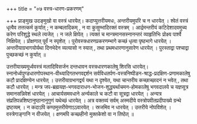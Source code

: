 +++
title = "०७ वस्त्र-धारण-प्रकरणम्"

+++
प्राङ्मुख उदङ्मुखो वा वस्त्रं धारयेत्। 
कदाप्युत्तरीयमधः, अन्तरीयमुपरि च न धारयेत् । 
श्वेतं वस्त्रं धृत्वैव तत्तत्कर्म कुर्यात् ; न कम्बलादिकम् , न वा कुसुम्भादिरक्तं वस्त्रम् । 
आर्द्रमन्तरीयं कटिदेशादवमुच्य करेण परिशुद्धे स्थले त्यजेत् ।
न जले क्षिपेत् । 
त्यक्तं च मान्त्रमानसस्नानन्तरं व्याहृतिभिः प्रोक्ष्य पार्श्वे निक्षिपेत् । प्रोक्षणात् पूर्वं न स्पृशेत् । 
पुरोवस्त्रधारणप्रकरणम्भागे कच्छं धृत्वा पृष्ठभागे धारयेत् । अन्तरीयाग्रभागयोर्यथा दिनभेदेन व्यत्यासो न स्यात् , तथा प्रथमधारणानुसारेण धारयेत् । 
पुरस्ताद्वा पश्चाद्वा पुच्छकच्छं न कुर्यात् ॥
 
उत्तरीयाख्यमूर्ध्ववस्त्रं मलादिविसर्जन दन्तधावन वस्त्रधारणकालेषु शिरसि धारयेत्। 
स्नानोर्ध्वपुण्डधारणोपस्थान-वीथ्यादिगतभगवद्दर्शन सर्वविधतर्पण-वस्त्रनिष्पीडन-श्राद्ध-प्रदक्षिण-प्रणामकालेषु कटौ प्रादक्षिण्येन धारयेत् । 
उत्तरीयाग्रभागद्वर्य यथा न दृश्येत, यथा चान्तरीय कच्छाच्छादनं न भवेत् , तथा कटौ धारयेत् । 
मन्त्र जप-ब्रह्मयज्ञ-भगवदाराधन-भोजन-शुद्ध्यर्थाचमन-होमकालेषु भगवदालये च यज्ञसूत्र समानसन्निवेशं धारयेत् । 
आचार्यसमवधाने अर्न्यकाले च कटौ वा सूत्रद्वा धारयेत् । 
अन्यत्र संप्रतिपन्नशिष्टानुष्ठानानुगुणं यथेच्छं धारयेत् ।
अत्र वक्तव्यं सर्वम् अस्मदीये वस्त्रोपवीतप्रदीपाख्ये ग्रन्थे द्रष्टव्यम् । 
न कदाऽपि कण्ठमुत्तरीयेणाऽऽवारयेत् । 
स्रजमिव न धारयेत् । 
उत्तरीये नोपविशेत् । 
वस्त्रेगाङ्गानि न वीजयेत् । 
क्षणमपि कच्छहीनो मुक्तकेशो वा न तिष्ठेत् ॥

